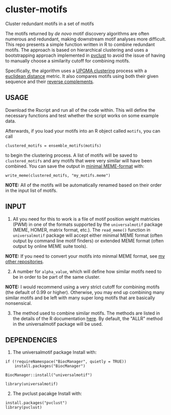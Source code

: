 # cluster-motifs
Cluster redundant motifs in a set of motifs

The motifs returned by *de novo* motif discovery algorithms are often numerous and redundant, making downstream motif analyses more difficult. This repo presents a simple function written in R to combine redundant motifs. The approach is based on hierarchical clustering and uses a bootstrapping approach implemented in [pvclust](https://cran.r-project.org/web/packages/pvclust/pvclust.pdf) to avoid the issue of having to manually choose a similarity cutoff for combining motifs. 

Specifically, the algorithm uses a [UPGMA clustering](https://en.wikipedia.org/wiki/UPGMA) process with a [euclidean distance](https://en.wikipedia.org/wiki/Euclidean_distance) metric. It also compares motifs using both their given sequence and their [reverse complements](https://en.wikipedia.org/wiki/Complementarity_(molecular_biology)).

## USAGE

Download the Rscript and run all of the code within. This will define the necessary functions and test whether the script works on some example data.

Afterwards, if you load your motifs into an R object called `motifs`, you can call

`clustered_motifs = ensemble_motifs(motifs)`

to begin the clustering process. A list of motifs will be saved to `clustered_motifs` and any motifs that were very similar will have been combined. You can save the output in [minimal MEME-format](http://meme-suite.org/doc/meme-format.html?man_type=web) with:

`write_meme(clustered_motifs, "my_motifs.meme")`

**NOTE:** All of the motifs will be automatically renamed based on their order in the input list of motifs. 

## INPUT

1. All you need for this to work is a file of motif position weight matricies (PWM) in one of the formats supported by the `universalmotif` package (MEME, HOMER, matrix format, etc.). The `read_meme()` function in `universalmotif` package will accept either minimal MEME format (often output by command line motif finders) or extended MEME format (often output by online MEME suite tools).

**NOTE:** If you need to convert your motifs into minmal MEME format, see [my other repositories](https://github.com/milesroberts-123?tab=repositories).

2. A number for `alpha_value`, which will define how similar motifs need to be in order to be part of the same cluster.

**NOTE:** I would recommend using a very strict cutoff for combining motifs (the default of 0.99 or higher). Otherwise, you may end up combining many similar motifs and be left with many super long motifs that are basically nonsensical.

3. The method used to combine similar motifs. The methods are listed in the details of the R documentation [here](http://127.0.0.1:24519/library/universalmotif/html/merge_motifs.html). By default, the "ALLR" method in the universalmotif package will be used.

## DEPENDENCIES

1. The universalmotif package
Install with:

```
if (!requireNamespace("BiocManager", quietly = TRUE))
    install.packages("BiocManager")

BiocManager::install("universalmotif")

library(universalmotif)
```

2. The pvclust pacakge
Install with:

```
install.packages("pvclust")
library(pvclust)
```

